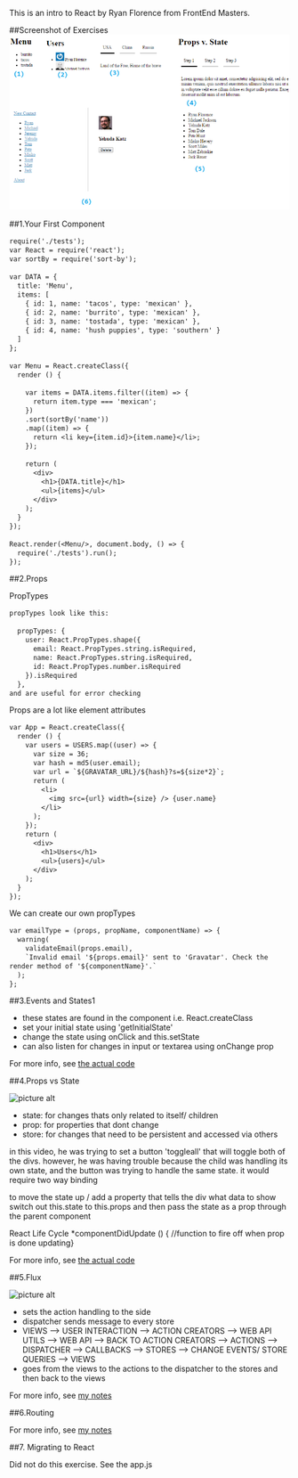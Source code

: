 This is an intro to React by Ryan Florence from FrontEnd Masters. 

##Screenshot of Exercises
![picture alt](screenshot.png)

##1.Your First Component

```
require('./tests');
var React = require('react');
var sortBy = require('sort-by');

var DATA = {
  title: 'Menu',
  items: [
    { id: 1, name: 'tacos', type: 'mexican' },
    { id: 2, name: 'burrito', type: 'mexican' },
    { id: 3, name: 'tostada', type: 'mexican' },
    { id: 4, name: 'hush puppies', type: 'southern' }
  ]
};

var Menu = React.createClass({
  render () {
    
    var items = DATA.items.filter((item) => {
      return item.type === 'mexican';
    })
    .sort(sortBy('name'))
    .map((item) => {
      return <li key={item.id}>{item.name}</li>;
    });

    return (
      <div>
        <h1>{DATA.title}</h1>
        <ul>{items}</ul>
      </div>
    );
  }
});

React.render(<Menu/>, document.body, () => {
  require('./tests').run();
});
```

##2.Props

PropTypes

```
propTypes look like this:

  propTypes: {
    user: React.PropTypes.shape({
      email: React.PropTypes.string.isRequired,
      name: React.PropTypes.string.isRequired,
      id: React.PropTypes.number.isRequired
    }).isRequired
  },
and are useful for error checking
```


Props are a lot like element attributes

```
var App = React.createClass({
  render () {
    var users = USERS.map((user) => {
      var size = 36;
      var hash = md5(user.email);
      var url = `${GRAVATAR_URL}/${hash}?s=${size*2}`;
      return (
        <li>
          <img src={url} width={size} /> {user.name}
        </li>
      );
    });
    return (
      <div>
        <h1>Users</h1>
        <ul>{users}</ul>
      </div>
    );
  }
});
```

We can create our own propTypes
```
var emailType = (props, propName, componentName) => {
  warning(
    validateEmail(props.email),
    `Invalid email '${props.email}' sent to 'Gravatar'. Check the render method of '${componentName}'.`
  );
};
```

##3.Events and States1
* these states are found in the component i.e. React.createClass
* set your initial state using 'getInitialState'
* change the state using onClick and this.setState
* can also listen for changes in input or textarea using onChange prop

For more info, see [the actual code](/exercises/3-events-and-state/app.js)


##4.Props vs State

![picture alt](props-v-state.png)

* state: for changes thats only related to itself/ children
* prop: for properties that dont change
* store: for changes that need to be persistent and accessed via others

in this video, he was trying to set a button 'toggleall' that will toggle both of the divs.
however, he was having trouble because the child was handling its own state, and the button was trying to handle the same state. it would require two way binding

to move the state up / add a property that tells the div what data to show
switch out this.state to this.props and then pass the state as a prop through the parent component

React Life Cycle
*componentDidUpdate () { //function to fire off when prop is done updating}

For more info, see [the actual code](/exercises/4-props-v-state/app.js)

##5.Flux

![picture alt](flux-diagram-white-background.png)

* sets the action handling to the side
* dispatcher sends message to every store
* VIEWS --> USER INTERACTION --> ACTION CREATORS --> WEB API UTILS --> WEB API --> BACK TO ACTION CREATORS 
--> ACTIONS --> DISPATCHER --> CALLBACKS --> STORES --> CHANGE EVENTS/ STORE QUERIES --> VIEWS
* goes from the views to the actions to the dispatcher to the stores and then back to the views

For more info, see [my notes](/exercises/5-flux/notes.js)

##6.Routing

For more info, see [my notes](/exercises/6-routing/notes.js)

##7. Migrating to React

Did not do this exercise. See the app.js 
